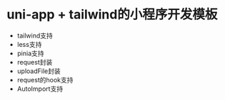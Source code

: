 # uni-app + tailwind的小程序开发模板

- tailwind支持
- less支持
- pinia支持
- request封装
- uploadFile封装
- request的hook支持
- AutoImport支持
